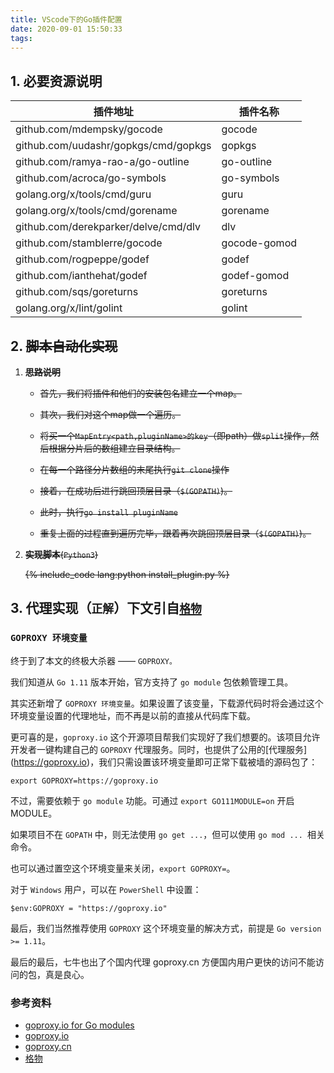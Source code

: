 ```yaml
---
title: VScode下的Go插件配置
date: 2020-09-01 15:50:33
tags:
---
```

## 1. 必要资源说明

|插件地址|插件名称|
|---|---|
|github.com/mdempsky/gocode     |     gocode|
|github.com/uudashr/gopkgs/cmd/gopkgs    |gopkgs|
|github.com/ramya-rao-a/go-outline      |go-outline|
|github.com/acroca/go-symbols          |go-symbols|
|golang.org/x/tools/cmd/guru          |guru|
|golang.org/x/tools/cmd/gorename      |gorename|
|github.com/derekparker/delve/cmd/dlv |      dlv|
|github.com/stamblerre/gocode  |        gocode-gomod|
|github.com/rogpeppe/godef    |    godef|g
|github.com/ianthehat/godef  |        godef-gomod|
|github.com/sqs/goreturns   |goreturns|
|golang.org/x/lint/golint   |       golint|

## 2. ~~脚本自动化实现~~

1. ~~__思路说明__~~

    - ~~首先，我们将插件和他们的安装包名建立一个map。~~

    - ~~其次，我们对这个map做一个遍历。~~

    - ~~将买一个`MapEntry<path,pluginName>的key`（即path）做`split`操作，然后根据分片后的数组建立目录结构。~~

    - ~~在每一个路径分片数组的末尾执行`git clone`操作~~

    - ~~接着，在成功后进行跳回顶层目录（`$(GOPATH)`)。~~

    - ~~此时，执行`go install pluginName`~~

    - ~~重复上面的过程直到遍历完毕，跟着再次跳回顶层目录（`$(GOPATH)`)。~~

2. ~~__实现脚本__(`Python3`)~~
    
    ~~{% include_code lang:python install_plugin.py %}~~

## 3. 代理实现（`正解`）下文引自[`格物`](https://shockerli.net/post/go-get-golang-org-x-solution/#goproxy-%E7%8E%AF%E5%A2%83%E5%8F%98%E9%87%8F)

### __`GOPROXY 环境变量`__

终于到了本文的终极大杀器 —— `GOPROXY。`

我们知道从 `Go 1.11` 版本开始，官方支持了 `go module` 包依赖管理工具。

其实还新增了 `GOPROXY 环境变量`。如果设置了该变量，下载源代码时将会通过这个环境变量设置的代理地址，而不再是以前的直接从代码库下载。

更可喜的是，`goproxy.io` 这个开源项目帮我们实现好了我们想要的。该项目允许开发者一键构建自己的 `GOPROXY` 代理服务。同时，也提供了公用的[代理服务] (https://goproxy.io)，我们只需设置该环境变量即可正常下载被墙的源码包了：

`export GOPROXY=https://goproxy.io`

不过，需要依赖于 `go module` 功能。可通过 `export GO111MODULE=on` 开启 MODULE。

如果项目不在 `GOPATH` 中，则无法使用 `go get ...`，但可以使用 `go mod ... `相关命令。

也可以通过置空这个环境变量来关闭，`export GOPROXY=`。

对于 `Windows` 用户，可以在 `PowerShell` 中设置：

`$env:GOPROXY = "https://goproxy.io"`

最后，我们当然推荐使用 `GOPROXY` 这个环境变量的解决方式，前提是 `Go version >= 1.11`。

最后的最后，七牛也出了个国内代理 goproxy.cn 方便国内用户更快的访问不能访问的包，真是良心。

### 参考资料
+ [goproxy.io for Go modules](https://mp.weixin.qq.com/s/COethtOaiygsYev-kkCc4A)
+ [goproxy.io](https://goproxy.io/)
+ [goproxy.cn](https://goproxy.cn)
+ [格物](https://shockerli.net/post/go-get-golang-org-x-solution/#goproxy-%E7%8E%AF%E5%A2%83%E5%8F%98%E9%87%8F)
